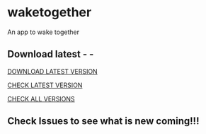 # waketogether

An app to wake together

## Download latest - - 
[DOWNLOAD LATEST VERSION](https://github.com/seqhilla/WakeTogether/releases/download/0.0.2/waketogether_002.apk)

[CHECK LATEST VERSION](https://github.com/seqhilla/WakeTogether/releases/tag/0.0.2)

[CHECK ALL VERSIONS](https://github.com/seqhilla/WakeTogether/tags)
## Check Issues to see what is new coming!!!

